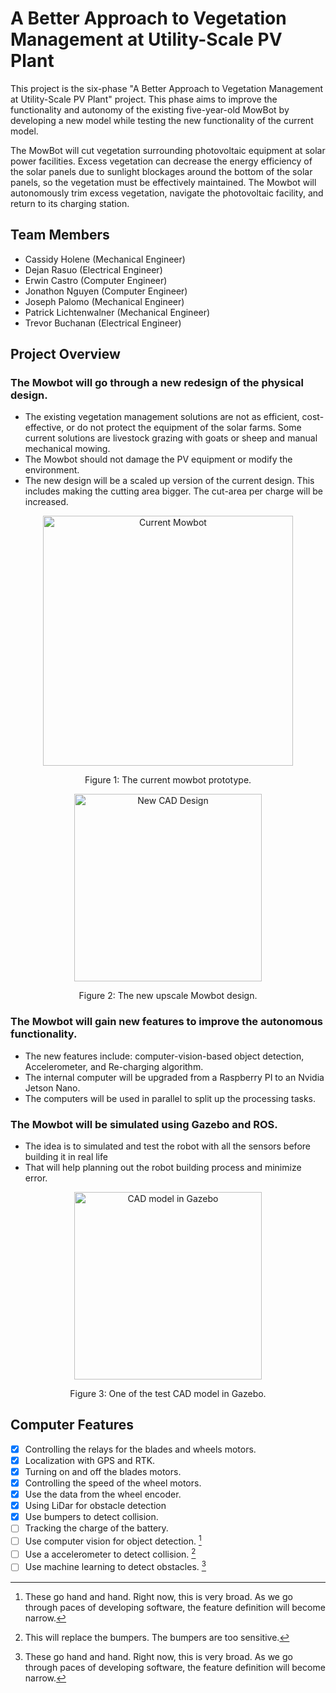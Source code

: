 # **A Better Approach to Vegetation Management at Utility-Scale PV Plant**

This project is the six-phase "A Better Approach to Vegetation Management at Utility-Scale PV Plant" project. 
This phase aims to improve the functionality and autonomy of the existing five-year-old MowBot by developing a new model while testing the new functionality of the current model.

The MowBot will cut vegetation surrounding photovoltaic equipment at solar power facilities. 
Excess vegetation can decrease the energy efficiency of the solar panels due to sunlight blockages around the bottom of the solar panels, so the vegetation must be effectively maintained.
The Mowbot will autonomously trim excess vegetation, navigate the photovoltaic facility, and return to its charging station.

## Team Members
- Cassidy Holene (Mechanical Engineer)
- Dejan Rasuo (Electrical Engineer)
- Erwin Castro (Computer Engineer)
- Jonathon Nguyen (Computer Engineer)
- Joseph Palomo (Mechanical Engineer)
- Patrick Lichtenwalner (Mechanical Engineer)
- Trevor Buchanan (Electrical Engineer)

## Project Overview
### The Mowbot will go through a new **redesign** of the physical design. 
- The existing vegetation management solutions are not as efficient, cost-effective, or do not protect the equipment of the solar farms. Some current solutions are livestock grazing with goats or sheep and manual mechanical mowing.
- The Mowbot should not damage the PV equipment or modify the environment.
- The new design will be a scaled up version of the current design. This includes making the cutting area bigger. The cut-area per charge will be increased.

<p align="center" style="margin-bottom: 0px">
  <img height="400" src="https://raw.githubusercontent.com/nguyjd/Mowbot/main/images/CurrentMowbot.jpg" alt="Current Mowbot" align="center">
</p>
<p align="center" >Figure 1: The current mowbot prototype.</p>

<p align="center" style="margin-bottom: 0px">
  <img height="300" src="https://raw.githubusercontent.com/nguyjd/Mowbot/main/images/newmowbotdesign.png" alt="New CAD Design" align="center">
</p>
<p align="center" >Figure 2: The new upscale Mowbot design.</p>

### The Mowbot will gain new features to improve the autonomous functionality.
- The new features include: computer-vision-based object detection, Accelerometer, and Re-charging algorithm.
- The internal computer will be upgraded from a Raspberry PI to an Nvidia Jetson Nano.
- The computers will be used in parallel to split up the processing tasks.

### The Mowbot will be simulated using Gazebo and ROS.
- The idea is to simulated and test the robot with all the sensors before building it in real life
- That will help planning out the robot building process and minimize error.

<p align="center" style="margin-bottom: 0px">
  <img height="300" src="https://raw.githubusercontent.com/nguyjd/Mowbot/main/images/modelGazebo.png" alt="CAD model in Gazebo" align="center">
</p>
<p align="center" >Figure 3: One of the test CAD model in Gazebo.</p>

## Computer Features
- [x] Controlling the relays for the blades and wheels motors.
- [x] Localization with GPS and RTK.
- [x] Turning on and off the blades motors.
- [x] Controlling the speed of the wheel motors.
- [x] Use the data from the wheel encoder.
- [x] Using LiDar for obstacle detection
- [x] Use bumpers to detect collision.
- [ ] Tracking the charge of the battery.
- [ ] Use computer vision for object detection.  [^1]
- [ ] Use a accelerometer to detect collision.  [^2]
- [ ] Use machine learning to detect obstacles.  [^1]

[^1]: These go hand and hand. Right now, this is very broad. As we go through paces of developing software, the feature definition will become narrow. 
[^2]: This will replace the bumpers. The bumpers are too sensitive.
